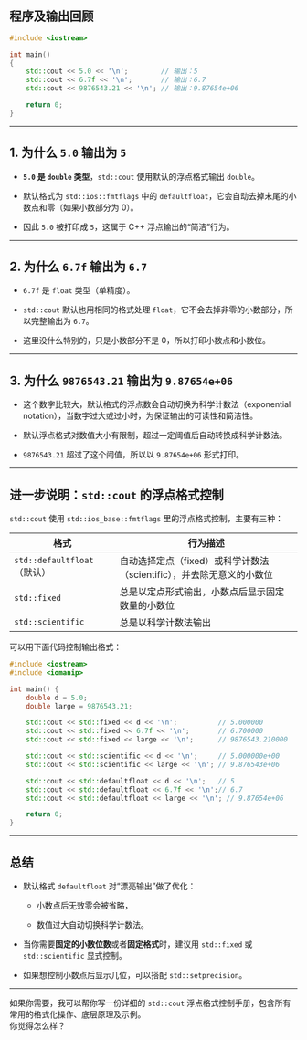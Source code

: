 
## 程序及输出回顾

```cpp
#include <iostream>

int main()
{
    std::cout << 5.0 << '\n';        // 输出：5
    std::cout << 6.7f << '\n';       // 输出：6.7
    std::cout << 9876543.21 << '\n'; // 输出：9.87654e+06

    return 0;
}
```

---

## 1\. 为什么 `5.0` 输出为 `5`

-   **`5.0` 是 `double` 类型**，`std::cout` 使用默认的浮点格式输出 `double`。
    
-   默认格式为 `std::ios::fmtflags` 中的 `defaultfloat`，它会自动去掉末尾的小数点和零（如果小数部分为 0）。
    
-   因此 `5.0` 被打印成 `5`，这属于 C++ 浮点输出的“简洁”行为。
    

---

## 2\. 为什么 `6.7f` 输出为 `6.7`

-   `6.7f` 是 `float` 类型（单精度）。
    
-   `std::cout` 默认也用相同的格式处理 `float`，它不会去掉非零的小数部分，所以完整输出为 `6.7`。
    
-   这里没什么特别的，只是小数部分不是 0，所以打印小数点和小数位。
    

---

## 3\. 为什么 `9876543.21` 输出为 `9.87654e+06`

-   这个数字比较大，默认格式的浮点数会自动切换为科学计数法（exponential notation），当数字过大或过小时，为保证输出的可读性和简洁性。
    
-   默认浮点格式对数值大小有限制，超过一定阈值后自动转换成科学计数法。
    
-   `9876543.21` 超过了这个阈值，所以以 `9.87654e+06` 形式打印。
    

---

## 进一步说明：`std::cout` 的浮点格式控制

`std::cout` 使用 `std::ios_base::fmtflags` 里的浮点格式控制，主要有三种：

| 格式 | 行为描述 |
| --- | --- |
| `std::defaultfloat`（默认） | 自动选择定点（fixed）或科学计数法（scientific），并去除无意义的小数位 |
| `std::fixed` | 总是以定点形式输出，小数点后显示固定数量的小数位 |
| `std::scientific` | 总是以科学计数法输出 |

可以用下面代码控制输出格式：

```cpp
#include <iostream>
#include <iomanip>

int main() {
    double d = 5.0;
    double large = 9876543.21;

    std::cout << std::fixed << d << '\n';          // 5.000000
    std::cout << std::fixed << 6.7f << '\n';       // 6.700000
    std::cout << std::fixed << large << '\n';      // 9876543.210000

    std::cout << std::scientific << d << '\n';     // 5.000000e+00
    std::cout << std::scientific << large << '\n'; // 9.876543e+06

    std::cout << std::defaultfloat << d << '\n';   // 5
    std::cout << std::defaultfloat << 6.7f << '\n';// 6.7
    std::cout << std::defaultfloat << large << '\n'; // 9.87654e+06

    return 0;
}
```

---

## 总结

-   默认格式 `defaultfloat` 对“漂亮输出”做了优化：
    
    -   小数点后无效零会被省略，
        
    -   数值过大自动切换科学计数法。
        
-   当你需要**固定的小数位数**或者**固定格式**时，建议用 `std::fixed` 或 `std::scientific` 显式控制。
    
-   如果想控制小数点后显示几位，可以搭配 `std::setprecision`。
    

---

如果你需要，我可以帮你写一份详细的 `std::cout` 浮点格式控制手册，包含所有常用的格式化操作、底层原理及示例。  
你觉得怎么样？